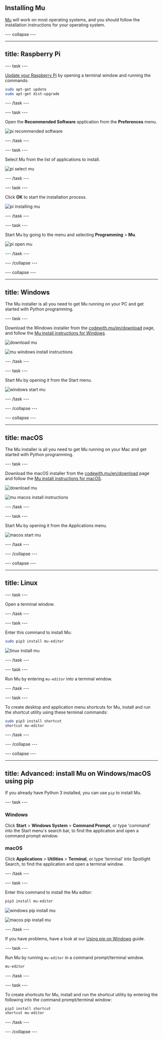## Installing Mu

[Mu](https://codewith.mu) will work on most operating systems, and you should follow the installation instructions for your operating system.

--- collapse ---

---
title: Raspberry Pi
---

--- task ---

[Update your Raspberry Pi](https://www.raspberrypi.org/documentation/raspbian/updating.md) by opening a terminal window and running the commands:

```bash
sudo apt-get update
sudo apt-get dist-upgrade
```

--- /task ---

--- task ---

Open the **Recommended Software** application from the **Preferences** menu.

![pi recommended software](images/pi-rec-software.png)

--- /task ---

--- task ---

Select Mu from the list of applications to install.

![pi select mu](images/pi-rec-software-select-annotated.png)

--- /task ---

--- task ---

Click **OK** to start the installation process.

![pi installing mu](images/pi-rec-software-install.png)

--- /task ---

--- task ---

Start Mu by going to the menu and selecting **Programming** > **Mu**.

![pi open mu](images/pi_open_mu.PNG)

--- /task ---

--- /collapse ---

--- collapse ---

---
title: Windows
---

The Mu installer is all you need to get Mu running on your PC and get started with Python programming.

--- task ---

Download the Windows installer from the [codewith.mu/en/download](https://codewith.mu/en/download) page, and follow the [Mu install instructions for Windows](https://codewith.mu/en/howto/install_windows).

![download mu](images/download_mu.PNG)

![mu windows install instructions](images/windows_install_instructions.PNG)

--- /task ---

--- task ---

Start Mu by opening it from the Start menu.

![windows start mu](images/windows_start_mu.png)

--- /task ---

--- /collapse ---

--- collapse ---

---
title: macOS
---

The Mu installer is all you need to get Mu running on your Mac and get started with Python programming.

--- task ---

Download the macOS installer from the [codewith.mu/en/download](https://codewith.mu/en/download) page and follow the [Mu install instructions for macOS](https://codewith.mu/en/howto/install_macos).

![download mu](images/download_mu.PNG)

![mu macos install instructions](images/macos_install_instructions.PNG)

--- /task ---

--- task ---

Start Mu by opening it from the Applications menu.

![macos start mu](images/macos_start_mu.png)

--- /task ---

--- /collapse ---

--- collapse ---

---
title: Linux
---

--- task ---

Open a terminal window.

--- /task ---

--- task ---

Enter this command to install Mu:

```bash
sudo pip3 install mu-editor
```

![linux install mu](images/linux_install_mu.gif)

--- /task ---

--- task ---

Run Mu by entering `mu-editor` into a terminal window.

--- /task ---

--- task ---

To create desktop and application menu shortcuts for Mu, install and run the shortcut utility using these terminal commands:

```bash
sudo pip3 install shortcut
shortcut mu-editor
```

--- /task ---

--- /collapse ---

--- collapse ---

---
title: Advanced: install Mu on Windows/macOS using pip
---

If you already have Python 3 installed, you can use `pip` to install Mu.

--- task ---

### Windows

Click **Start** > **Windows System** > **Command Prompt**, or type 'command' into the Start menu's search bar, to find the application and open a command prompt window.

### macOS

Click **Applications** > **Utilities** > **Terminal**, or type ‘terminal’ into Spotlight Search, to find the application and open a terminal window.

--- /task ---

--- task ---

Enter this command to install the Mu editor:

```bash
pip3 install mu-editor
```

![windows pip install mu](images/windows_install_mu.gif)

![macos pip install mu](images/mac_install_mu.gif)

--- /task ---

If you have problems, have a look at our [Using pip on Windows](https://projects.raspberrypi.org/en/projects/using-pip-on-windows) guide.

--- task ---

Run Mu by running `mu-editor` in a command prompt/terminal window.

```bash
mu-editor
```

--- /task ---

--- task ---

To create shortcuts for Mu, install and run the shortcut utility by entering the following into the command prompt/terminal window:

```bash
pip3 install shortcut
shortcut mu-editor
```

--- /task ---

--- /collapse ---
